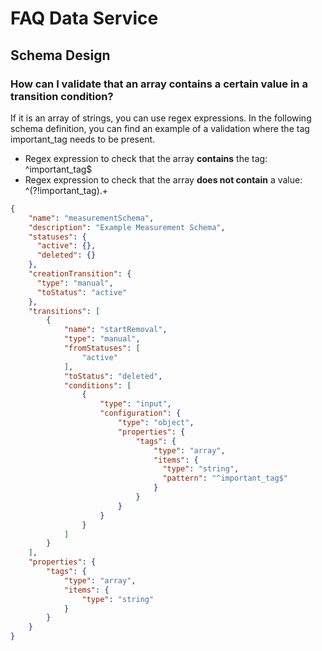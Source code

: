 # FAQ Data Service



## Schema Design



### How can I validate that an array contains a certain value in a transition condition?

If it is an array of strings, you can use regex expressions. In the following schema definition, you can find an example of a validation where the tag important\_tag needs to be present.

* Regex expression to check that the array **contains** the tag: ^important\_tag$
* Regex expression to check that the array **does not contain** a value: ^(?!important\_tag$).+$

```json
{
    "name": "measurementSchema",
    "description": "Example Measurement Schema",
    "statuses": {
      "active": {}, 
      "deleted": {}
    },
    "creationTransition": {
      "type": "manual",
      "toStatus": "active"
    },
    "transitions": [
        {
            "name": "startRemoval",
            "type": "manual",
            "fromStatuses": [
                "active"
            ],
            "toStatus": "deleted",
            "conditions": [
                {
                    "type": "input",
                    "configuration": {
                        "type": "object",
                        "properties": {
                            "tags": {
                                "type": "array",
                                "items": {
                                  "type": "string",
                                  "pattern": "^important_tag$"
                                }
                            }
                        }
                    }
                }
            ]
        }
    ],
    "properties": {
        "tags": {
            "type": "array",
            "items": {
                "type": "string"
            }
        }
    }
}
```

